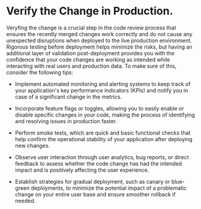 # Verify the Change in Production.

Veryfing the change is a crucial step in the code review process that ensures the recently merged changes work correctly and do not cause any unexpected disruptions when deployed to the live production environment. Rigorous testing before deployment helps minimize the risks, but having an additional layer of validation post-deployment provides you with the confidence that your code changes are working as intended while interacting with real users and production data. To make sure of this, consider the following tips:

- Implement automated monitoring and alerting systems to keep track of your application's key performance indicators (KPIs) and notify you in case of a significant change in the metrics.

- Incorporate feature flags or toggles, allowing you to easily enable or disable specific changes in your code, making the process of identifying and resolving issues in production faster.

- Perform smoke tests, which are quick and basic functional checks that help confirm the operational stability of your application after deploying new changes.

- Observe user interaction through user analytics, bug reports, or direct feedback to assess whether the code change has had the intended impact and is positively affecting the user experience.

- Establish strategies for gradual deployment, such as canary or blue-green deployments, to minimize the potential impact of a problematic change on your entire user base and ensure smoother rollback if needed.